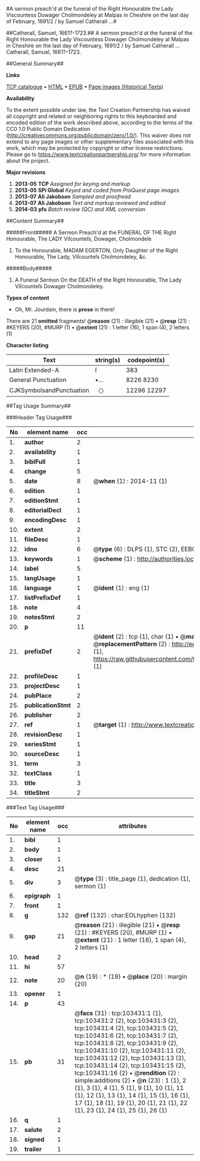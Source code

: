 #A sermon preach'd at the funeral of the Right Honourable the Lady Viscountess Dowager Cholmondeley at Malpas in Cheshire on the last day of February, 1691/2 / by Samuel Catherall ...#

##Catherall, Samuel, 1661?-1723.##
A sermon preach'd at the funeral of the Right Honourable the Lady Viscountess Dowager Cholmondeley at Malpas in Cheshire on the last day of February, 1691/2 / by Samuel Catherall ...
Catherall, Samuel, 1661?-1723.

##General Summary##

**Links**

[TCP catalogue](http://www.ota.ox.ac.uk/tcp/)  • 
[HTML](http://tei.it.ox.ac.uk/tcp/Texts-HTML/free/A31/A31344.html)  • 
[EPUB](http://tei.it.ox.ac.uk/tcp/Texts-EPUB/free/A31/A31344.epub) • 
[Page images (Historical Texts)](https://historicaltexts.jisc.ac.uk/eebo-15344797e)

**Availability**

To the extent possible under law, the Text Creation Partnership has waived all copyright and related or neighboring rights to this keyboarded and encoded edition of the work described above, according to the terms of the CC0 1.0 Public Domain Dedication (http://creativecommons.org/publicdomain/zero/1.0/). This waiver does not extend to any page images or other supplementary files associated with this work, which may be protected by copyright or other license restrictions. Please go to https://www.textcreationpartnership.org/ for more information about the project.

**Major revisions**

1. __2013-05__ __TCP__ *Assigned for keying and markup*
1. __2013-05__ __SPi Global__ *Keyed and coded from ProQuest page images*
1. __2013-07__ __Ali Jakobson__ *Sampled and proofread*
1. __2013-07__ __Ali Jakobson__ *Text and markup reviewed and edited*
1. __2014-03__ __pfs__ *Batch review (QC) and XML conversion*

##Content Summary##

#####Front#####
A Sermon Preach'd at the FUNERAL OF THE Right Honourable, The LADY Viſcounteſs, Dowager, Cholmondele
1. To the Honourable, MADAM EGERTON, Only Daughter of the Right Honourable, The Lady, Viſcounteſs Cholmondeley, &c.

#####Body#####

1. A Funeral Sermon On the DEATH of the Right Honourable, The Lady Viſcounteſs Dowager Cholmondeley.

**Types of content**

  * Oh, Mr. Jourdain, there is **prose** in there!

There are 21 **omitted** fragments! 
 @__reason__ (21) : illegible (21)  •  @__resp__ (21) : #KEYERS (20), #MURP (1)  •  @__extent__ (21) : 1 letter (16), 1 span (4), 2 letters (1)

**Character listing**


|Text|string(s)|codepoint(s)|
|---|---|---|
|Latin Extended-A|ſ|383|
|General Punctuation|•…|8226 8230|
|CJKSymbolsandPunctuation|〈〉|12296 12297|

##Tag Usage Summary##

###Header Tag Usage###

|No|element name|occ|attributes|
|---|---|---|---|
|1.|__author__|2||
|2.|__availability__|1||
|3.|__biblFull__|1||
|4.|__change__|5||
|5.|__date__|8| @__when__ (1) : 2014-11 (1)|
|6.|__edition__|1||
|7.|__editionStmt__|1||
|8.|__editorialDecl__|1||
|9.|__encodingDesc__|1||
|10.|__extent__|2||
|11.|__fileDesc__|1||
|12.|__idno__|6| @__type__ (6) : DLPS (1), STC (2), EEBO-CITATION (1), OCLC (1), VID (1)|
|13.|__keywords__|1| @__scheme__ (1) : http://authorities.loc.gov/ (1)|
|14.|__label__|5||
|15.|__langUsage__|1||
|16.|__language__|1| @__ident__ (1) : eng (1)|
|17.|__listPrefixDef__|1||
|18.|__note__|4||
|19.|__notesStmt__|2||
|20.|__p__|11||
|21.|__prefixDef__|2| @__ident__ (2) : tcp (1), char (1)  •  @__matchPattern__ (2) : ([0-9\-]+):([0-9IVX]+) (1), (.+) (1)  •  @__replacementPattern__ (2) : http://eebo.chadwyck.com/downloadtiff?vid=$1&page=$2 (1), https://raw.githubusercontent.com/textcreationpartnership/Texts/master/tcpchars.xml#$1 (1)|
|22.|__profileDesc__|1||
|23.|__projectDesc__|1||
|24.|__pubPlace__|2||
|25.|__publicationStmt__|2||
|26.|__publisher__|2||
|27.|__ref__|1| @__target__ (1) : http://www.textcreationpartnership.org/docs/. (1)|
|28.|__revisionDesc__|1||
|29.|__seriesStmt__|1||
|30.|__sourceDesc__|1||
|31.|__term__|3||
|32.|__textClass__|1||
|33.|__title__|3||
|34.|__titleStmt__|2||


###Text Tag Usage###

|No|element name|occ|attributes|
|---|---|---|---|
|1.|__bibl__|1||
|2.|__body__|1||
|3.|__closer__|1||
|4.|__desc__|21||
|5.|__div__|3| @__type__ (3) : title_page (1), dedication (1), sermon (1)|
|6.|__epigraph__|1||
|7.|__front__|1||
|8.|__g__|132| @__ref__ (132) : char:EOLhyphen (132)|
|9.|__gap__|21| @__reason__ (21) : illegible (21)  •  @__resp__ (21) : #KEYERS (20), #MURP (1)  •  @__extent__ (21) : 1 letter (16), 1 span (4), 2 letters (1)|
|10.|__head__|2||
|11.|__hi__|57||
|12.|__note__|20| @__n__ (19) : * (19)  •  @__place__ (20) : margin (20)|
|13.|__opener__|1||
|14.|__p__|43||
|15.|__pb__|31| @__facs__ (31) : tcp:103431:1 (1), tcp:103431:2 (2), tcp:103431:3 (2), tcp:103431:4 (2), tcp:103431:5 (2), tcp:103431:6 (2), tcp:103431:7 (2), tcp:103431:8 (2), tcp:103431:9 (2), tcp:103431:10 (2), tcp:103431:11 (2), tcp:103431:12 (2), tcp:103431:13 (2), tcp:103431:14 (2), tcp:103431:15 (2), tcp:103431:16 (2)  •  @__rendition__ (2) : simple:additions (2)  •  @__n__ (23) : 1 (1), 2 (1), 3 (1), 4 (1), 5 (1), 9 (1), 10 (1), 11 (1), 12 (1), 13 (1), 14 (1), 15 (1), 16 (1), 17 (1), 18 (1), 19 (1), 20 (1), 21 (1), 22 (1), 23 (1), 24 (1), 25 (1), 26 (1)|
|16.|__q__|1||
|17.|__salute__|2||
|18.|__signed__|1||
|19.|__trailer__|1||

